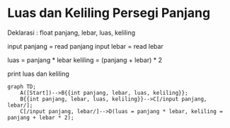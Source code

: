 # Luas dan Keliling Persegi Panjang #

Deklarasi : float panjang, lebar, luas, keliling 

input panjang = read panjang
input lebar = read lebar

luas = panjang * lebar 
keliling = (panjang + lebar) * 2

print luas dan keliling

```mermaid
graph TD;
    A([Start])-->B{{int panjang, lebar, luas, keliling}};
    B{{int panjang, lebar, luas, keliling}}-->C[/input panjang, lebar/];
    C[/input panjang, lebar/]-->D(luas = panjang * lebar, keliling = panjang + lebar * 2);
```
